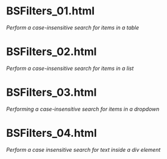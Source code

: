 # BSFilters_01.html
*Perform a case-insensitive search for items in a table*

# BSFilters_02.html
*Perform a case-insensitive search for items in a list*

# BSFilters_03.html
*Performing a case-insensitive search for items in a dropdown*

# BSFilters_04.html
*Perform a case insensitive search for text inside a div element*